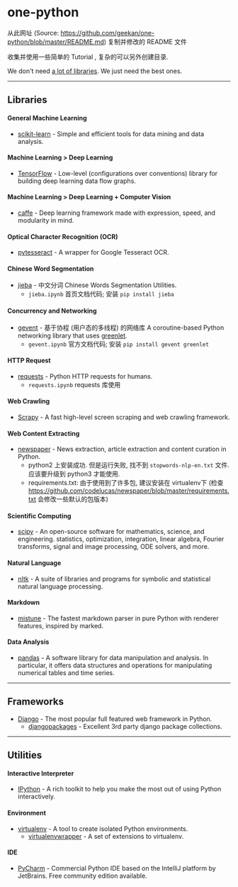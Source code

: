 # one-python

从此网址 (Source: https://github.com/geekan/one-python/blob/master/README.md) 复制并修改的 README 文件

收集并使用一些简单的 Tutorial , 复杂的可以另外创建目录.

We don't need [a lot of libraries](https://github.com/vinta/awesome-python). We just need the best ones.

-----
## Libraries

#### General Machine Learning
* [scikit-learn](http://scikit-learn.org/) - Simple and efficient tools for data mining and data analysis.

#### Machine Learning > Deep Learning
* [TensorFlow](https://www.tensorflow.org/) - Low-level (configurations over conventions) library for building deep learning data flow graphs.

#### Machine Learning > Deep Learning + Computer Vision
* [caffe](http://caffe.berkeleyvision.org/) - Deep learning framework made with expression, speed, and modularity in mind.

#### Optical Character Recognition (OCR)
* [pytesseract](https://github.com/madmaze/pytesseract) - A wrapper for Google Tesseract OCR.

#### Chinese Word Segmentation
* [jieba](https://github.com/fxsjy/jieba) - 中文分词 Chinese Words Segmentation Utilities.
  + `jieba.ipynb` 首页文档代码; 安装 `pip install jieba`

#### Concurrency and Networking
* [gevent](http://www.gevent.org/) - 基于协程 (用户态的多线程) 的网络库 A coroutine-based Python networking library that uses [greenlet](https://github.com/python-greenlet/greenlet).
  + `gevent.ipynb` 官方文档代码; 安装 `pip install gevent greenlet`

#### HTTP Request
* [requests](https://github.com/kennethreitz/requests) - Python HTTP requests for humans.
  + `requests.ipynb` requests 库使用

#### Web Crawling
* [Scrapy](http://scrapy.org/) - A fast high-level screen scraping and web crawling framework.

#### Web Content Extracting
* [newspaper](https://github.com/codelucas/newspaper) - News extraction, article extraction and content curation in Python.
  + python2 上安装成功. 但是运行失败, 找不到 `stopwords-nlp-en.txt` 文件. 应该要升级到 python3 才能使用.
  + requirements.txt: 由于使用到了许多包, 建议安装在 virtualenv下 (检查 https://github.com/codelucas/newspaper/blob/master/requirements.txt 会修改一些默认的包版本)
#### Scientific Computing
* [scipy](https://github.com/scipy/scipy) - An open-source software for mathematics, science, and engineering. statistics, optimization, integration, linear algebra, Fourier transforms, signal and image processing, ODE solvers, and more.

#### Natural Language
* [nltk](http://www.nltk.org/) - A suite of libraries and programs for symbolic and statistical natural language processing.

#### Markdown
* [mistune](https://github.com/lepture/mistune) - The fastest markdown parser in pure Python with renderer features, inspired by marked.

#### Data Analysis
* [pandas](http://pandas.pydata.org/) - A software library for data manipulation and analysis. In particular, it offers data structures and operations for manipulating numerical tables and time series.

-----
## Frameworks

* [Django](https://www.djangoproject.com/) - The most popular full featured web framework in Python.
    * [djangopackages](https://www.djangopackages.com/) - Excellent 3rd party django package collections.

-----
## Utilities

#### Interactive Interpreter
* [IPython](https://github.com/ipython/ipython) - A rich toolkit to help you make the most out of using Python interactively.

#### Environment
* [virtualenv](https://pypi.python.org/pypi/virtualenv) - A tool to create isolated Python environments.
    * [virtualenvwrapper](https://pypi.python.org/pypi/virtualenvwrapper) - A set of extensions to virtualenv.

#### IDE
* [PyCharm](https://www.jetbrains.com/pycharm/) - Commercial Python IDE based on the IntelliJ platform by JetBrains. Free community edition available.

